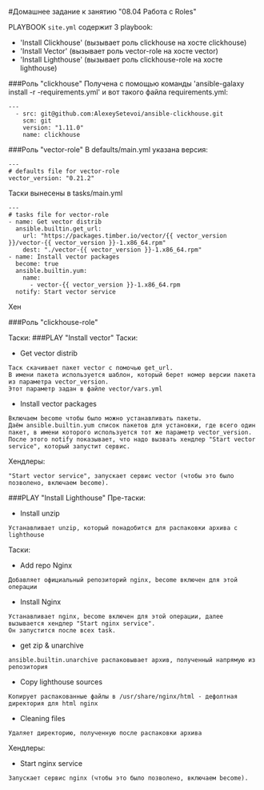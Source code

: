 #Домашнее задание к занятию "08.04 Работа с Roles"

PLAYBOOK `site.yml` содержит 3 playbook:
 - 'Install Clickhouse' (вызывает роль clickhouse на хосте clickhouse)
 - 'Install Vector' (вызывает роль vector-role на хосте vector)
 - 'Install Lighthouse' (вызывает роль clickhouse-role на хосте lighthouse)

###Роль "clickhouse"
Получена с помощью команды 'ansible-galaxy install -r -requirements.yml' 
и вот такого файла requirements.yml:
```text
---
  - src: git@github.com:AlexeySetevoi/ansible-clickhouse.git
    scm: git
    version: "1.11.0"
    name: clickhouse
```

###Роль "vector-role"
В defaults/main.yml указана версия:
```text
---
# defaults file for vector-role
vector_version: "0.21.2"
```

Таски вынесены в tasks/main.yml
```text
---
# tasks file for vector-role
- name: Get vector distrib
  ansible.builtin.get_url:
    url: "https://packages.timber.io/vector/{{ vector_version }}/vector-{{ vector_version }}-1.x86_64.rpm"
    dest: "./vector-{{ vector_version }}-1.x86_64.rpm"
- name: Install vector packages
  become: true
  ansible.builtin.yum:
    name:
      - vector-{{ vector_version }}-1.x86_64.rpm
  notify: Start vector service
```

Хен

###Роль "clickhouse-role"



Таски:
###PLAY "Install vector"
Таски:
- Get vector distrib
```text
Таск скачивает пакет vector с помочью get_url.
В имени пакета используется шаблон, который берет номер версии пакета из параметра vector_version.
Этот параметр задан в файле vector/vars.yml
```
- Install vector packages
```text
Включаем become чтобы было можно устанавливать пакеты.
Даём ansible.builtin.yum список пакетов для установки, где всего один пакет, в имени которого используется тот же параметр vector_version.
После этого notify показывает, что надо вызвать хендлер "Start vector service", который запустит сервис.
```
Хендлеры:
```text
"Start vector service", запускает сервис vector (чтобы это было позволено, включаем become).
```

###PLAY "Install Lighthouse"
Пре-таски:
- Install unzip
```text
Устанавливает unzip, который понадобится для распаковки архива с lighthouse
```
Таски:
- Add repo Nginx
```text
Добавляет официальный репозиторий nginx, become включен для этой операции
```
- Install Nginx
```text
Устанавливает nginx, become включен для этой операции, далее вызывается хендлер "Start nginx service".
Он запустится после всех task.
```
- get zip & unarchive
```text
ansible.builtin.unarchive распаковывает архив, полученный напрямую из репозитория
```
- Copy lighthouse sources
```text
Копирует распакованные файлы в /usr/share/nginx/html - дефолтная директория для html nginx
```
-  Cleaning files
```text
Удаляет директорию, полученную после распаковки архива
```
Хендлеры:
- Start nginx service
```text
Запускает сервис nginx (чтобы это было позволено, включаем become).
```